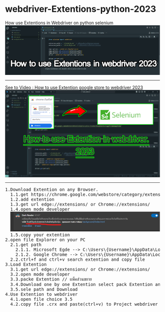 # webdriver-Extentions-python-2023
How use Extentions in Webdriver on python selenium
<img src="Screenshot 2023-10-28 105728.jpg">
<hr>
<a href="https://youtu.be/RPintA3sL0w">See to Video : How to use Extention google store to webdriver 2023</a>
<div>
  <img src="01.jpg">
</div>
<hr>
<pre>
1.Download Extention on any Browser.
  1.1.get https://chrome.google.com/webstore/category/extensions
  1.2.add extention
  1.3.get url edge://extensions/ or Chrome://extensions/
  1.4.open mode developer
  <img src="Screenshot 2023-10-28 113254.png">
  1.5.copy your extention
2.open file Explorer on your PC
  2.1.get path 
    2.1.1. Microsoft Egde --> C:\Users\{Username}\AppData\Local\Microsoft\Edge\User Data\Default\Extensions
    2.1.2. Google Chrome --> C:\Users\{Username}\AppData\Local\Google\Chrome\User Data\Default\Extensions
  2.2.ctrl+f and ctrl+v search extention and copy file
3.Load Extention 
  3.1.get url edge://extensions/ or Chrome://extensions/
  3.2.open mode developer
  3.3.packe Extention // แพ็คส่วนขยาย
  3.4.Download one by one Extention select pack Extention and path to you copy file
  3.5.sele path and Download
4.Use Extention to webdriver
  4.1.open file choice 3.5
  4.2.copy file .crx and paste(ctrl+v) to Project webdriver
</pre>
